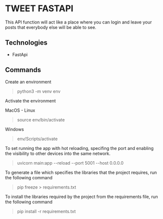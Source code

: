 # TWEET FASTAPI

This API function will act like a place where you can login and leave your posts that everybody else will be able to see.

## Technologies

- FastApi

## Commands

Create an environment
> python3 -m venv env

Activate the environment

MacOS - Linux
> source env/bin/activate

Windows
> env/Scripts/activate

To set running the app with hot reloading, specifing the port and enabling the visibility to other devices into the same network.
> uvicorn main:app --reload --port 5001 --host 0.0.0.0

To generate a file which specifies the libraries that the project requires, run the following command
> pip freeze > requirements.txt

To install the libraries required by the project from the requirements file, run the following command
> pip install -r requirements.txt